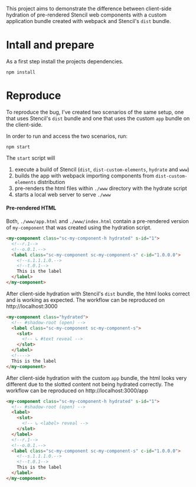 This project aims to demonstrate the difference between client-side hydration of pre-rendered Stencil web components with a custom application bundle created with webpack and Stencil's `dist` bundle.

# Intall and prepare

As a first step install the projects dependencies.

```
npm install
```

# Reproduce

To reproduce the bug, I've created two scenarios of the same setup, one that uses Stencil's `dist` bundle and one that uses the custom `app` bundle on the client-side.

In order to run and access the two scenarios, run:

```
npm start
```

The `start` script will

1. execute a build of Stencil (`dist`, `dist-custom-elements`, `hydrate` and `www`)
2. builds the app with webpack importing components from `dist-custom-elements` distribution
3. pre-renders the html files within `./www` directory with the hydrate script
4. starts a local web server to serve `./www`

#### Pre-rendered HTML

Both, `./www/app.html` and `./www/index.html` contain a pre-rendered version of `my-component` that was created using the hydration script.

```html
<my-component class="sc-my-component-h hydrated" s-id="1">
  <!--r.1-->
  <!--o.0.1.-->
  <label class="sc-my-component sc-my-component-s" c-id="1.0.0.0">
    <!--s.1.1.1.0.-->
    <!--t.0.1-->
    This is the label
  </label>
</my-component>
```

After client-side hydration with Stencil's `dist` bundle, the html looks correct and is working as expected. The workflow can be reproduced on http://localhost:3000

```html
<my-component class="hydrated">
  <!-- #shadow-root (open) -->
  <label class="sc-my-component sc-my-component-s">
    <slot>
      <!-- ↳ #text reveal -->
    </slot>
  </label>
  <!---->
  This is the label
</my-component>
```

After client-side hydration with the custom `app` bundle, the html looks very different due to the slotted content not being hydrated correctly. The workflow can be reproduced on http://localhost:3000/app

```html
<my-component class="sc-my-component-h hydrated" s-id="1">
  <!-- #shadow-root (open) -->
  <label>
    <slot>
      <!-- ↳ <label> reveal -->
    </slot>
  </label>
  <!--r.1-->
  <!--o.0.1.-->
  <label class="sc-my-component sc-my-component-s" c-id="1.0.0.0">
    <!--s.1.1.1.0.-->
    <!--t.0.1-->
    This is the label
  </label>
</my-component>
```
